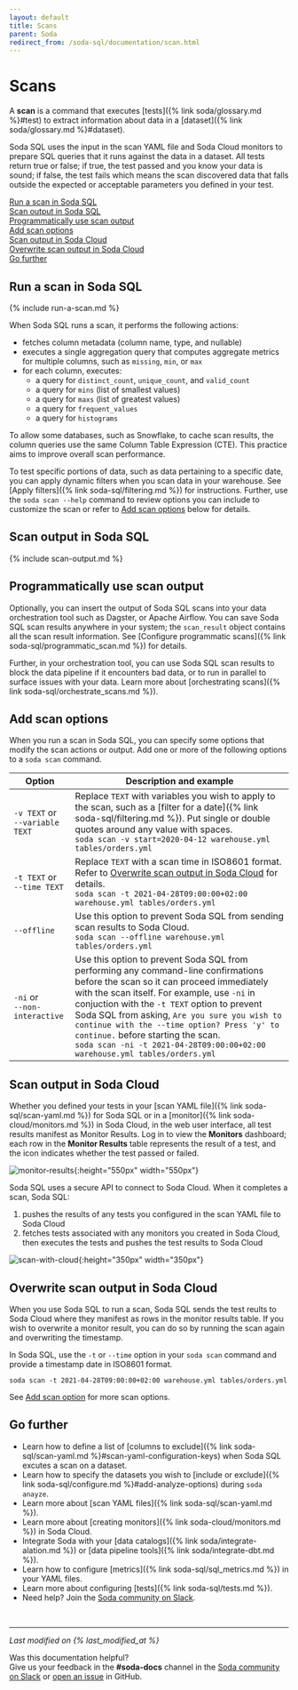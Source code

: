 ```yaml
---
layout: default
title: Scans
parent: Soda
redirect_from: /soda-sql/documentation/scan.html
---
```


# Scans

A **scan** is a command that executes [tests]({% link soda/glossary.md %}#test) to extract information about data in a [dataset]({% link soda/glossary.md %}#dataset).

Soda SQL uses the input in the scan YAML file and Soda Cloud monitors to prepare SQL queries that it runs against the data in a dataset. All tests return true or false; if true, the test passed and you know your data is sound; if false, the test fails which means the scan discovered data that falls outside the expected or acceptable parameters you defined in your test.

[Run a scan in Soda SQL](#run-a-scan-in-soda-sql)<br />
[Scan output in Soda SQL](#scan-output-in-soda-sql)<br />
[Programmatically use scan output](#programmatically-use-scan-output)<br />
[Add scan options](#add-scan-options)<br />
[Scan output in Soda Cloud](#scan-output-in-soda-cloud)<br />
[Overwrite scan output in Soda Cloud](#overwrite-scan-output-in-soda-cloud)<br />
[Go further](#go-further)<br />

## Run a scan in Soda SQL

{% include run-a-scan.md %}

When Soda SQL runs a scan, it performs the following actions:
- fetches column metadata (column name, type, and nullable)
- executes a single aggregation query that computes aggregate metrics for multiple columns, such as `missing`, `min`, or `max`
- for each column, executes:
  - a query for `distinct_count`, `unique_count`, and `valid_count`
  - a query for `mins` (list of smallest values)
  - a query for `maxs` (list of greatest values)
  - a query for `frequent_values`
  - a query for `histograms`

To allow some databases, such as Snowflake, to cache scan results, the column queries use the same Column Table Expression (CTE). This practice aims to improve overall scan performance.

To test specific portions of data, such as data pertaining to a specific date, you can apply dynamic filters when you scan data in your warehouse. See [Apply filters]({% link soda-sql/filtering.md %}) for instructions. Further, use the `soda scan --help` command to review options you can include to customize the scan or refer to [Add scan options](#add-scan-options) below for details.

## Scan output in Soda SQL

{% include scan-output.md %}


## Programmatically use scan output

Optionally, you can insert the output of Soda SQL scans into your data orchestration tool such as Dagster, or Apache Airflow. You can save Soda SQL scan results anywhere in your system; the `scan_result` object contains all the scan result information. See [Configure programmatic scans]({% link soda-sql/programmatic_scan.md %}) for details.

Further, in your orchestration tool, you can use Soda SQL scan results to block the data pipeline if it encounters bad data, or to run in parallel to surface issues with your data. Learn more about [orchestrating scans]({% link soda-sql/orchestrate_scans.md %}).

## Add scan options

When you run a scan in Soda SQL, you can specify some options that modify the scan actions or output. Add one or more of the following options to a `soda scan` command.

| Option | Description and example|
| --------  | ---------------------- |
| `-v TEXT` or<br /> `--variable TEXT` | Replace `TEXT` with variables you wish to apply to the scan, such as a [filter for a date]({% link soda-sql/filtering.md %}). Put single or double quotes around any value with spaces. <br />  `soda scan -v start=2020-04-12 warehouse.yml tables/orders.yml` |
| `-t TEXT` or<br /> `--time TEXT` | Replace `TEXT` with a scan time in ISO8601 format. Refer to [Overwrite scan output in Soda Cloud](#overwrite-scan-output-in-soda-cloud) for details. <br /> `soda scan -t 2021-04-28T09:00:00+02:00 warehouse.yml tables/orders.yml` |
| `--offline` | Use this option to prevent Soda SQL from sending scan results to Soda Cloud. <br /> `soda scan --offline warehouse.yml tables/orders.yml` |
| `-ni` or<br /> `--non-interactive` | Use this option to prevent Soda SQL from performing any command-line confirmations before the scan so it can proceed immediately with the scan itself. For example, use `-ni` in conjuction with the `-t TEXT` option to prevent Soda SQL from asking, `Are you sure you wish to continue with the --time option? Press 'y' to continue.` before starting the scan.<br /> `soda scan -ni -t 2021-04-28T09:00:00+02:00 warehouse.yml tables/orders.yml` |


## Scan output in Soda Cloud

Whether you defined your tests in your [scan YAML file]({% link soda-sql/scan-yaml.md %}) for Soda SQL or in a [monitor]({% link soda-cloud/monitors.md %}) in Soda Cloud, in the web user interface, all test results manifest as Monitor Results. Log in to view the **Monitors** dashboard; each row in the **Monitor Results** table represents the result of a test, and the icon indicates whether the test passed or failed.

![monitor-results](/assets/images/monitor-results.png){:height="550px" width="550px"}

Soda SQL uses a secure API to connect to Soda Cloud. When it completes a scan, Soda SQL:
1. pushes the results of any tests you configured in the scan YAML file to Soda Cloud
2. fetches tests associated with any monitors you created in Soda Cloud, then executes the tests and pushes the test results to Soda Cloud

![scan-with-cloud](/assets/images/scan-with-cloud.png){:height="350px" width="350px"}


## Overwrite scan output in Soda Cloud

When you use Soda SQL to run a scan, Soda SQL sends the test reults to Soda Cloud where they manifest as rows in the monitor results table. If you wish to overwrite a monitor result, you can do so by running the scan again and overwriting the timestamp.

In Soda SQL, use the `-t` or `--time` option in your `soda scan` command and provide a timestamp date in ISO8601 format.

```shell
soda scan -t 2021-04-28T09:00:00+02:00 warehouse.yml tables/orders.yml
```

See [Add scan option](#add-scan-options) for more scan options.

## Go further

* Learn how to define a list of [columns to exclude]({% link soda-sql/scan-yaml.md %}#scan-yaml-configuration-keys) when Soda SQL excutes a scan on a dataset.
* Learn how to specify the datasets you wish to [include or exclude]({% link soda-sql/configure.md %}#add-analyze-options) during `soda anayze`.
* Learn more about [scan YAML files]({% link soda-sql/scan-yaml.md %}).
* Learn more about [creating monitors]({% link soda-cloud/monitors.md %}) in Soda Cloud.
* Integrate Soda with your [data catalogs]({% link soda/integrate-alation.md %}) or [data pipeline tools]({% link soda/integrate-dbt.md %}).
* Learn how to configure [metrics]({% link soda-sql/sql_metrics.md %}) in your YAML files.
* Learn more about configuring [tests]({% link soda-sql/tests.md %}).
* Need help? Join the <a href="http://community.soda.io/slack" target="_blank"> Soda community on Slack</a>.

<br />

---
*Last modified on {% last_modified_at %}*

Was this documentation helpful? <br /> Give us your feedback in the **#soda-docs** channel in the <a href="http://community.soda.io/slack" target="_blank"> Soda community on Slack</a> or <a href="https://github.com/sodadata/docs/issues/new" target="_blank">open an issue</a> in GitHub.